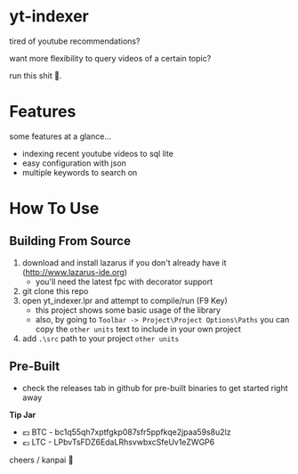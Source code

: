 # yt-indexer
tired of youtube recommendations?

want more flexibility to query videos of a certain topic?

run this shit 💩.

# Features

some features at a glance...

* indexing recent youtube videos to sql lite
* easy configuration with json
* multiple keywords to search on 

# How To Use

## Building From Source

1. download and install lazarus if you don't already have it (http://www.lazarus-ide.org)
    * you'll need the latest fpc with decorator support
1. git clone this repo
1. open yt_indexer.lpr and attempt to compile/run (F9 Key)
    * this project shows some basic usage of the library
    * also, by going to `Toolbar -> Project\Project Options\Paths` you can copy the `other units` text to include in your own project
1. add `.\src` path to your project `other units`

## Pre-Built

* check the releases tab in github for pre-built binaries to get started right away


**Tip Jar**
  * :dollar: BTC - bc1q55qh7xptfgkp087sfr5ppfkqe2jpaa59s8u2lz
  * :euro: LTC - LPbvTsFDZ6EdaLRhsvwbxcSfeUv1eZWGP6


cheers / kanpai 🍻
